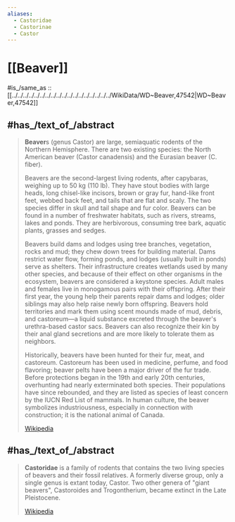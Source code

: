 ```yaml
---
aliases:
  - Castoridae
  - Castorinae
  - Castor
---
```


# [[Beaver]] 

#is_/same_as :: [[../../../../../../../../../../../../../../../../../../WikiData/WD~Beaver,47542|WD~Beaver,47542]] 

## #has_/text_of_/abstract 

> **Beaver**s (genus Castor) are large, semiaquatic rodents of the Northern Hemisphere. 
> There are two existing species: the North American beaver (Castor canadensis) and the Eurasian beaver (C. fiber). 
> 
> Beavers are the second-largest living rodents, after capybaras, weighing up to 50 kg (110 lb). They have stout bodies with large heads, long chisel-like incisors, brown or gray fur, hand-like front feet, webbed back feet, and tails that are flat and scaly. The two species differ in skull and tail shape and fur color. Beavers can be found in a number of freshwater habitats, such as rivers, streams, lakes and ponds. They are herbivorous, consuming tree bark, aquatic plants, grasses and sedges.
>
> Beavers build dams and lodges using tree branches, vegetation, rocks and mud; they chew down trees for building material. Dams restrict water flow, forming ponds, and lodges (usually built in ponds) serve as shelters. Their infrastructure creates wetlands used by many other species, and because of their effect on other organisms in the ecosystem, beavers are considered a keystone species. Adult males and females live in monogamous pairs with their offspring. After their first year, the young help their parents repair dams and lodges; older siblings may also help raise newly born offspring. Beavers hold territories and mark them using scent mounds made of mud, debris, and castoreum—a liquid substance excreted through the beaver's urethra-based castor sacs. Beavers can also recognize their kin by their anal gland secretions and are more likely to tolerate them as neighbors.
>
> Historically, beavers have been hunted for their fur, meat, and castoreum. Castoreum has been used in medicine, perfume, and food flavoring; beaver pelts have been a major driver of the fur trade. Before protections began in the 19th and early 20th centuries, overhunting had nearly exterminated both species. Their populations have since rebounded, and they are listed as species of least concern by the IUCN Red List of mammals. In human culture, the beaver symbolizes industriousness, especially in connection with construction; it is the national animal of Canada.
>
> [Wikipedia](https://en.wikipedia.org/wiki/Beaver)

## #has_/text_of_/abstract 

> **Castoridae** is a family of rodents that contains the two living species of beavers and their fossil relatives. 
> A formerly diverse group, only a single genus is extant today, Castor. 
> Two other genera of "giant beavers", 
> Castoroides and Trogontherium, became extinct in the Late Pleistocene.
>
> [Wikipedia](https://en.wikipedia.org/wiki/Castoridae) 
> 
